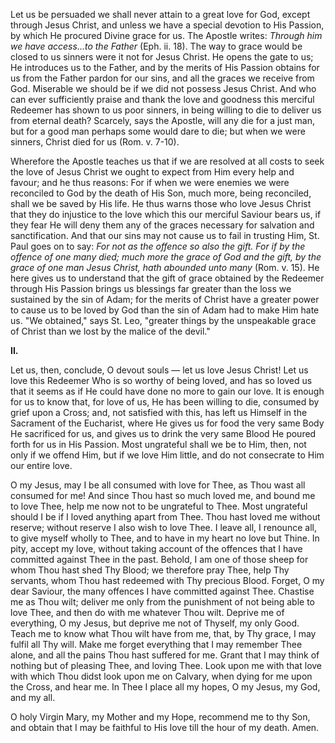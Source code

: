 
Let us be persuaded we shall never attain to a great love for God, except through Jesus Christ, and unless we have a special devotion to His Passion, by which He procured Divine grace for us. The Apostle writes: *Through him we have access...to the Father* (Eph. ii. 18). The way to grace would be closed to us sinners were it not for Jesus Christ. He opens the gate to us; He introduces us to the Father, and by the merits of His Passion obtains for us from the Father pardon for our sins, and all the graces we receive from God. Miserable we should be if we did not possess Jesus Christ. And who can ever sufficiently praise and thank the love and goodness this merciful Redeemer has shown to us poor sinners, in being willing to die to deliver us from eternal death? Scarcely, says the Apostle, will any die for a just man, but for a good man perhaps some would dare to die; but when we were sinners, Christ died for us (Rom. v. 7-10).

Wherefore the Apostle teaches us that if we are resolved at all costs to seek the love of Jesus Christ we ought to expect from Him every help and favour; and he thus reasons: For if when we were enemies we were reconciled to God by the death of His Son, much more, being reconciled, shall we be saved by His life. He thus warns those who love Jesus Christ that they do injustice to the love which this our merciful Saviour bears us, if they fear He will deny them any of the graces necessary for salvation and sanctification. And that our sins may not cause us to fail in trusting Him, St. Paul goes on to say: *For not as the offence so also the gift. For if by the offence of one many died; much more the grace of God and the gift, by the grace of one man Jesus Christ, hath abounded unto many* (Rom. v. 15). He here gives us to understand that the gift of grace obtained by the Redeemer through His Passion brings us blessings far greater than the loss we sustained by the sin of Adam; for the merits of Christ have a greater power to cause us to be loved by God than the sin of Adam had to make Him hate us. \"We obtained,\" says St. Leo, \"greater things by the unspeakable grace of Christ than we lost by the malice of the devil.\"

**II\.**

Let us, then, conclude, O devout souls — let us love Jesus Christ! Let us love this Redeemer Who is so worthy of being loved, and has so loved us that it seems as if He could have done no more to gain our love. It is enough for us to know that, for love of us, He has been willing to die, consumed by grief upon a Cross; and, not satisfied with this, has left us Himself in the Sacrament of the Eucharist, where He gives us for food the very same Body He sacrificed for us, and gives us to drink the very same Blood He poured forth for us in His Passion. Most ungrateful shall we be to Him, then, not only if we offend Him, but if we love Him little, and do not consecrate to Him our entire love.

O my Jesus, may I be all consumed with love for Thee, as Thou wast all consumed for me! And since Thou hast so much loved me, and bound me to love Thee, help me now not to be ungrateful to Thee. Most ungrateful should I be if I loved anything apart from Thee. Thou hast loved me without reserve; without reserve I also wish to love Thee. I leave all, I renounce all, to give myself wholly to Thee, and to have in my heart no love but Thine. In pity, accept my love, without taking account of the offences that I have committed against Thee in the past. Behold, I am one of those sheep for whom Thou hast shed Thy Blood; we therefore pray Thee, help Thy servants, whom Thou hast redeemed with Thy precious Blood. Forget, O my dear Saviour, the many offences I have committed against Thee. Chastise me as Thou wilt; deliver me only from the punishment of not being able to love Thee, and then do with me whatever Thou wilt. Deprive me of everything, O my Jesus, but deprive me not of Thyself, my only Good. Teach me to know what Thou wilt have from me, that, by Thy grace, I may fulfil all Thy will. Make me forget everything that I may remember Thee alone, and all the pains Thou hast suffered for me. Grant that I may think of nothing but of pleasing Thee, and loving Thee. Look upon me with that love with which Thou didst look upon me on Calvary, when dying for me upon the Cross, and hear me. In Thee I place all my hopes, O my Jesus, my God, and my all.

O holy Virgin Mary, my Mother and my Hope, recommend me to thy Son, and obtain that I may be faithful to His love till the hour of my death. Amen.

